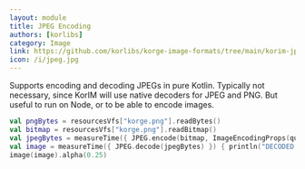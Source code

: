 ```yaml
---
layout: module
title: JPEG Encoding
authors: [korlibs]
category: Image
link: https://github.com/korlibs/korge-image-formats/tree/main/korim-jpeg
icon: /i/jpeg.jpg
---
```


Supports encoding and decoding JPEGs in pure Kotlin.
Typically not necessary, since KorIM will use 
native decoders for JPEG and PNG. But useful to run on Node,
or to be able to encode images.

```kotlin
val pngBytes = resourcesVfs["korge.png"].readBytes()
val bitmap = resourcesVfs["korge.png"].readBitmap()
val jpegBytes = measureTime({ JPEG.encode(bitmap, ImageEncodingProps(quality = 0.1)) }) { println("ENCODED in $it") }
val image = measureTime({ JPEG.decode(jpegBytes) }) { println("DECODED in $it") }
image(image).alpha(0.25)
```
